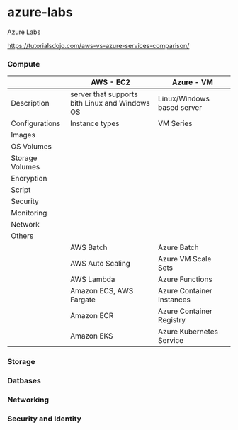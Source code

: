 # azure-labs
Azure Labs


https://tutorialsdojo.com/aws-vs-azure-services-comparison/

### Compute

|  | AWS - EC2  | Azure - VM  |
| ------- | --- | --- |
| Description | server that supports bith Linux and Windows OS | Linux/Windows based server |
| Configurations | Instance types | VM Series |
| Images |  |  |
| OS Volumes |  |  |
| Storage Volumes |  |  |
| Encryption |  |  |
| Script |  |  |
| Security |  |  |
| Monitoring |  |  |
| Network |  |  |
| Others | | |
|  | AWS Batch| Azure Batch |
|  | AWS Auto Scaling | Azure VM Scale Sets |
|  | AWS Lambda | Azure Functions |
|  | Amazon ECS, AWS Fargate| Azure Container Instances|
|  | Amazon ECR| Azure Container Registry|
|  | Amazon EKS | Azure Kubernetes Service|

### Storage


### Datbases


### Networking


### Security and Identity


